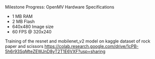 Milestone Progress:
OpenMV Hardware Specifications
- 1 MB RAM
- 2 MB Flash
- 640x480 Image size
- 60 FPS @ 320x240

Training of the resnet and mobilenet_v2 model on kaggle dataset of rock paper and scissors 
https://colab.research.google.com/drive/1cPB-5h6r93SqMteZEWJnD8yT2T1E6VXF?usp=sharing
